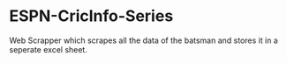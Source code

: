 # ESPN-CricInfo-Series
Web Scrapper which scrapes all the data of the batsman and stores it in a seperate excel sheet.

